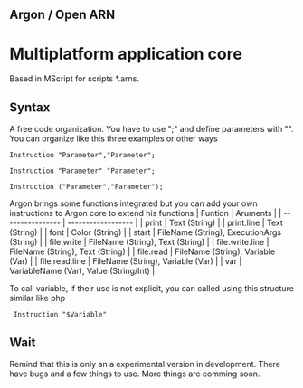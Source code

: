 ## Argon / Open ARN
# Multiplatform application core
Based in MScript for scripts *.arns.

## Syntax
A free code organization. You have to use ";" and define parameters with "". You can organize like this three examples or other ways
```
Instruction "Parameter","Parameter";

Instruction "Parameter" "Parameter";

Instruction ("Parameter","Parameter");
```
Argon brings some functions integrated but you can add your own instructions to Argon core to extend his functions
| Funtion | Aruments |
| ---------------- | ------------------ |
| print | Text (String)  |
| print.line  | Text (String)  |
| font | Color (String)  |
| start | FileName (String), ExecutionArgs (String)  |
| file.write | FileName (String), Text (String)  |
| file.write.line | FileName (String), Text (String)  |
| file.read | FileName (String), Variable (Var)  |
| file.read.line | FileName (String), Variable (Var)  |
| var | VariableName (Var), Value (String/Int)  |

To call variable, if their use is not explicit, you can called using this structure similar like php
```
 Instruction "$Variable"
```
## Wait
Remind that this is only an a experimental version in development. There have bugs and a few things to use. 
More things are comming soon.